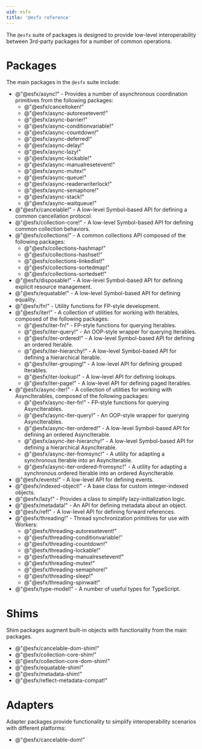 ```yaml
---
uid: esfx
title: '@esfx reference'
---
```

The `@esfx` suite of packages is designed to provide low-level interoperability between 3rd-party packages for a number of common operations.

# Packages

The main packages in the `@esfx` suite include:

- @"@esfx/async!" - Provides a number of asynchronous coordination primitives from the following packages:
    - @"@esfx/canceltoken!"
    - @"@esfx/async-autoresetevent!"
    - @"@esfx/async-barrier!"
    - @"@esfx/async-conditionvariable!"
    - @"@esfx/async-countdown!"
    - @"@esfx/async-deferred!"
    - @"@esfx/async-delay!"
    - @"@esfx/async-lazy!"
    - @"@esfx/async-lockable!"
    - @"@esfx/async-manualresetevent!"
    - @"@esfx/async-mutex!"
    - @"@esfx/async-queue!"
    - @"@esfx/async-readerwriterlock!"
    - @"@esfx/async-semaphore!"
    - @"@esfx/async-stack!"
    - @"@esfx/async-waitqueue!"
- @"@esfx/cancelable!" - A low-level Symbol-based API for defining a common cancellation protocol.
- @"@esfx/collection-core!" - A low-level Symbol-based API for defining common collection behaviors.
- @"@esfx/collections!" - A common collections API composed of the following packages:
    - @"@esfx/collections-hashmap!"
    - @"@esfx/collections-hashset!"
    - @"@esfx/collections-linkedlist!"
    - @"@esfx/collections-sortedmap!"
    - @"@esfx/collections-sortedset!"
- @"@esfx/disposable!" - A low-level Symbol-based API for defining explicit resource management.
- @"@esfx/equatable!" - A low-level Symbol-based API for defining equality.
- @"@esfx/fn!" - Utility functions for FP-style development.
- @"@esfx/iter!" - A collection of utilities for working with Iterables, composed of the following packages:
    - @"@esfx/iter-fn!" - FP-style functions for querying Iterables.
    - @"@esfx/iter-query!" - An OOP-style wrapper for querying Iterables.
    - @"@esfx/iter-ordered!" - A low-level Symbol-based API for defining an ordered Iterable.
    - @"@esfx/iter-hierarchy!" - A low-level Symbol-based API for defining a hierarchical Iterable.
    - @"@esfx/iter-grouping!" - A low-level API for defining grouped Iterables.
    - @"@esfx/iter-lookup!" - A low-level API for defining lookups.
    - @"@esfx/iter-page!" - A low-level API for defining paged Iterables.
- @"@esfx/async-iter!" - A collection of utilities for working with AsyncIterables, composed of the following packages:
    - @"@esfx/async-iter-fn!" - FP-style functions for querying AsyncIterables.
    - @"@esfx/async-iter-query!" - An OOP-style wrapper for querying AsyncIterables.
    - @"@esfx/async-iter-ordered!" - A low-level Symbol-based API for defining an ordered AsyncIterable.
    - @"@esfx/async-iter-hierarchy!" - A low-level Symbol-based API for defining a hierarchical AsyncIterable.
    - @"@esfx/async-iter-fromsync!" - A utility for adapting a synchronous Iterable into an AsyncIterable.
    - @"@esfx/async-iter-ordered-fromsync!" - A utility for adapting a synchronous ordered Iterable into an ordered AsyncIterable.
- @"@esfx/events!" - A low-level API for defining events.
- @"@esfx/indexed-object!" - A base class for custom integer-indexed objects.
- @"@esfx/lazy!" - Provides a class to simplify lazy-initialization logic.
- @"@esfx/metadata!" - An API for defining metadata about an object.
- @"@esfx/ref!" - A low-level API for defining forward references.
- @"@esfx/threading!" - Thread synchronization primitives for use with Workers:
    - @"@esfx/threading-autoresetevent!"
    - @"@esfx/threading-conditionvariable!"
    - @"@esfx/threading-countdown!"
    - @"@esfx/threading-lockable!"
    - @"@esfx/threading-manualresetevent!"
    - @"@esfx/threading-mutex!"
    - @"@esfx/threading-semaphore!"
    - @"@esfx/threading-sleep!"
    - @"@esfx/threading-spinwait!"
- @"@esfx/type-model!" - A number of useful types for TypeScript.

# Shims

Shim packages augment built-in objects with functionality from the main packages.

- @"@esfx/cancelable-dom-shim!"
- @"@esfx/collection-core-shim!"
- @"@esfx/collection-core-dom-shim!"
- @"@esfx/equatable-shim!"
- @"@esfx/metadata-shim!"
- @"@esfx/reflect-metadata-compat!"

# Adapters

Adapter packages provide functionality to simplify interoperability scenarios with different platforms:

- @"@esfx/cancelable-dom!"
